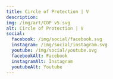 ```yaml
---
title: Circle of Protection | V
description: 
img: /img/art/COP v5.svg
alt: Circle of Protection | V
social:
  facebook: /img/social/facebook.svg
  instagram: /img/social/instagram.svg
  youtube: /img/social/youtube.svg
  facebookAlt: Facebook
  instagramAlt: Instagram
  youtubeAlt: Youtube
---
```

